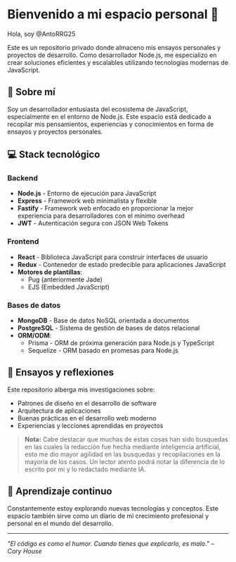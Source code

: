 # Bienvenido a mi espacio personal 👋

Hola, soy @AntoRRG25

Este es un repositorio privado donde almaceno mis ensayos personales y proyectos de desarrollo. Como desarrollador Node.js, me especializo en crear soluciones eficientes y escalables utilizando tecnologías modernas de JavaScript.

## 🧠 Sobre mí

Soy un desarrollador entusiasta del ecosistema de JavaScript, especialmente en el entorno de Node.js. Este espacio está dedicado a recopilar mis pensamientos, experiencias y conocimientos en forma de ensayos y proyectos personales.

## 💻 Stack tecnológico

### Backend
- **Node.js** - Entorno de ejecución para JavaScript
- **Express** - Framework web minimalista y flexible
- **Fastify** - Framework web enfocado en proporcionar la mejor experiencia para desarrolladores con el mínimo overhead
- **JWT** - Autenticación segura con JSON Web Tokens

### Frontend
- **React** - Biblioteca JavaScript para construir interfaces de usuario
- **Redux** - Contenedor de estado predecible para aplicaciones JavaScript
- **Motores de plantillas**:
  - Pug (anteriormente Jade)
  - EJS (Embedded JavaScript)

### Bases de datos
- **MongoDB** - Base de datos NoSQL orientada a documentos
- **PostgreSQL** - Sistema de gestión de bases de datos relacional
- **ORM/ODM**:
  - Prisma - ORM de próxima generación para Node.js y TypeScript
  - Sequelize - ORM basado en promesas para Node.js

## 📝 Ensayos y reflexiones

Este repositorio alberga mis investigaciones sobre:
- Patrones de diseño en el desarrollo de software
- Arquitectura de aplicaciones
- Buenas prácticas en el desarrollo web moderno
- Experiencias y lecciones aprendidas en proyectos
> **Nota:** Cabe destacar que muchas de estas cosas han sido busquedas en las cuales la redacción fue hecha mediante inteligencia artificial, esto me dio mayor agilidad en las busquedas y recopilaciones en la mayoria de los casos. Un lector atento podrá notar la diferencia de lo escrito por mi y lo redactado mediante IA.

## 🌱 Aprendizaje continuo

Constantemente estoy explorando nuevas tecnologías y conceptos. Este espacio también sirve como un diario de mi crecimiento profesional y personal en el mundo del desarrollo.

---

*"El código es como el humor. Cuando tienes que explicarlo, es malo." – Cory House*
<!---
AntoRRG25/AntoRRG25 is a ✨ special ✨ repository because its `README.md` (this file) appears on your GitHub profile.
You can click the Preview link to take a look at your changes.
--->
